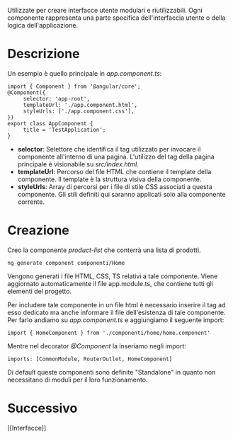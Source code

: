 Utilizzate per creare interfacce utente modulari e riutilizzabili. 
Ogni componente rappresenta una parte specifica dell'interfaccia utente o della logica dell'applicazione.


# Descrizione

Un esempio è quello principale in *app.component.ts*:

	import { Component } from '@angular/core';
	@Component({
		 selector: 'app-root',
		 templateUrl: './app.component.html',
		 styleUrls: ['./app.component.css'],
	})
	export class AppComponent {
		 title = 'TestApplication';
	}
	
- **selector**: Selettore che identifica il tag utilizzato per invocare il componente all'interno di una pagina. L'utilizzo del tag della pagina principale è visionabile su *src/index.html.*
- **templateUrl**: Percorso del file HTML che contiene il template della componente. Il template è la struttura visiva della componente.
- **styleUrls**: Array di percorsi per i file di stile CSS associati a questa componente. Gli stili definiti qui saranno applicati solo alla componente corrente.

# Creazione

Creo la componente *product-list* che conterrà una lista di prodotti.

	ng generate component componenti/Home

Vengono generati i file HTML, CSS, TS relativi a tale componente.
Viene aggiornato automaticamente il file app.module.ts, che contiene tutti gli elementi del progetto.

Per includere tale componente in un file html è necessario inserire il tag ad esso dedicato ma anche informare il file dell'esistenza di tale componente.
Per farlo andiamo su *app.component.ts* e aggiungiamo il seguente import:

	import { HomeComponent } from './componenti/home/home.component'

Mentre nel decorator *@Component* la inseriamo negli import:

	imports: [CommonModule, RouterOutlet, HomeComponent]

Di default queste componenti sono definite "Standalone" in quanto non necessitano di moduli per il loro funzionamento.


# Successivo
[[Interfacce]]